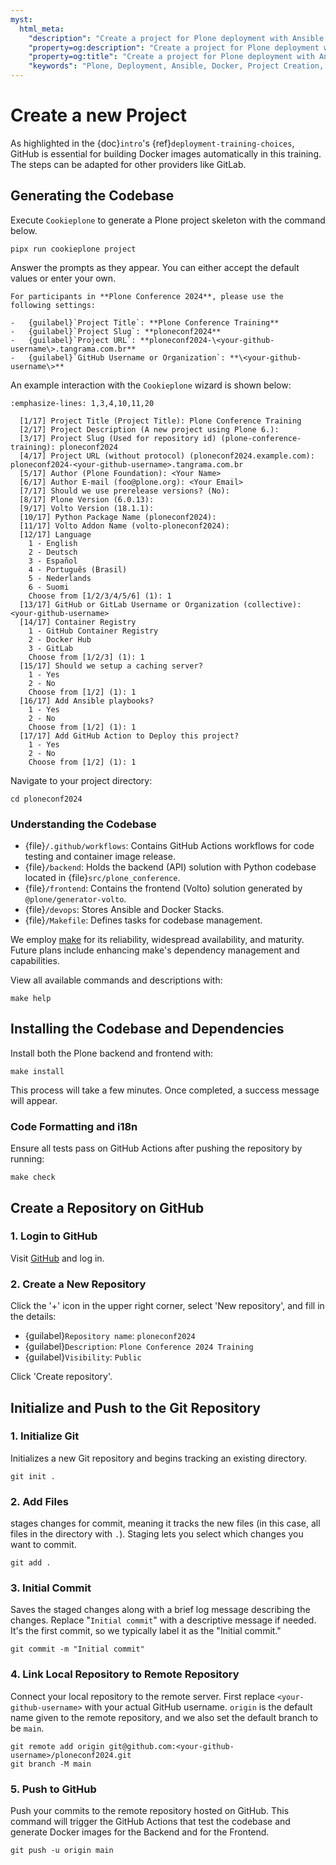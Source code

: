 ```yaml
---
myst:
  html_meta:
    "description": "Create a project for Plone deployment with Ansible and Docker"
    "property=og:description": "Create a project for Plone deployment with Ansible and Docker"
    "property=og:title": "Create a project for Plone deployment with Ansible and Docker"
    "keywords": "Plone, Deployment, Ansible, Docker, Project Creation, GitHub"
---
```


# Create a new Project

As highlighted in the {doc}`intro`'s {ref}`deployment-training-choices`, GitHub is essential for building Docker images automatically in this training.
The steps can be adapted for other providers like GitLab.

## Generating the Codebase

Execute `Cookieplone` to generate a Plone project skeleton with the command below.

```shell
pipx run cookieplone project
```

Answer the prompts as they appear. You can either accept the default values or enter your own.

```{warning}
For participants in **Plone Conference 2024**, please use the following settings:

-   {guilabel}`Project Title`: **Plone Conference Training**
-   {guilabel}`Project Slug`: **ploneconf2024**
-   {guilabel}`Project URL`: **ploneconf2024-\<your-github-username\>.tangrama.com.br**
-   {guilabel}`GitHub Username or Organization`: **\<your-github-username\>**
```

An example interaction with the `Cookieplone` wizard is shown below:

```{code-block} console
:emphasize-lines: 1,3,4,10,11,20

  [1/17] Project Title (Project Title): Plone Conference Training
  [2/17] Project Description (A new project using Plone 6.):
  [3/17] Project Slug (Used for repository id) (plone-conference-training): ploneconf2024
  [4/17] Project URL (without protocol) (ploneconf2024.example.com): ploneconf2024-<your-github-username>.tangrama.com.br
  [5/17] Author (Plone Foundation): <Your Name>
  [6/17] Author E-mail (foo@plone.org): <Your Email>
  [7/17] Should we use prerelease versions? (No):
  [8/17] Plone Version (6.0.13):
  [9/17] Volto Version (18.1.1):
  [10/17] Python Package Name (ploneconf2024):
  [11/17] Volto Addon Name (volto-ploneconf2024):
  [12/17] Language
    1 - English
    2 - Deutsch
    3 - Español
    4 - Português (Brasil)
    5 - Nederlands
    6 - Suomi
    Choose from [1/2/3/4/5/6] (1): 1
  [13/17] GitHub or GitLab Username or Organization (collective): <your-github-username>
  [14/17] Container Registry
    1 - GitHub Container Registry
    2 - Docker Hub
    3 - GitLab
    Choose from [1/2/3] (1): 1
  [15/17] Should we setup a caching server?
    1 - Yes
    2 - No
    Choose from [1/2] (1): 1
  [16/17] Add Ansible playbooks?
    1 - Yes
    2 - No
    Choose from [1/2] (1): 1
  [17/17] Add GitHub Action to Deploy this project?
    1 - Yes
    2 - No
    Choose from [1/2] (1): 1
```

Navigate to your project directory:

```shell
cd ploneconf2024
```

### Understanding the Codebase

- {file}`/.github/workflows`: Contains GitHub Actions workflows for code testing and container image release.
- {file}`/backend`: Holds the backend (API) solution with Python codebase located in {file}`src/plone_conference`.
- {file}`/frontend`: Contains the frontend (Volto) solution generated by `@plone/generator-volto`.
- {file}`/devops`: Stores Ansible and Docker Stacks.
- {file}`/Makefile`: Defines tasks for codebase management.

We employ [make](https://www.gnu.org/software/make/) for its reliability, widespread availability, and maturity. Future plans include enhancing make's dependency management and capabilities.

View all available commands and descriptions with:

```shell
make help
```

## Installing the Codebase and Dependencies

Install both the Plone backend and frontend with:

```shell
make install
```

This process will take a few minutes. Once completed, a success message will appear.

### Code Formatting and i18n

Ensure all tests pass on GitHub Actions after pushing the repository by running:

```shell
make check
```

## Create a Repository on GitHub

### 1. Login to GitHub

Visit [GitHub](https://github.com) and log in.

### 2. Create a New Repository

Click the '+' icon in the upper right corner, select 'New repository', and fill in the details:

-   {guilabel}`Repository name`: `ploneconf2024`
-   {guilabel}`Description`: `Plone Conference 2024 Training`
-   {guilabel}`Visibility`: `Public`

Click 'Create repository'.

## Initialize and Push to the Git Repository

### 1. Initialize Git

Initializes a new Git repository and begins tracking an existing directory.

```shell
git init .
```
### 2. Add Files

stages changes for commit, meaning it tracks the new files (in this case, all files in the directory with `.`). Staging lets you select which changes you want to commit.

```shell
git add .
```

### 3. Initial Commit

Saves the staged changes along with a brief log message describing the changes.
Replace "`Initial commit`" with a descriptive message if needed. It's the first commit,
so we typically label it as the "Initial commit."

```shell
git commit -m "Initial commit"
```

### 4. Link Local Repository to Remote Repository

Connect your local repository to the remote server. First replace `<your-github-username>` with your actual GitHub username.
`origin` is the default name given to the remote repository, and we also set the default branch to be `main`.

```shell
git remote add origin git@github.com:<your-github-username>/ploneconf2024.git
git branch -M main
```

### 5. Push to GitHub

Push your commits to the remote repository hosted on GitHub. This command will trigger the GitHub Actions that test the codebase and
generate Docker images for the Backend and for the Frontend.

```shell
git push -u origin main
```
